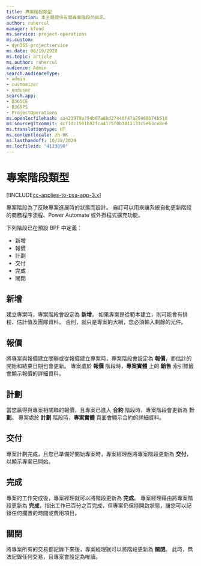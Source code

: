 ```yaml
---
title: 專案階段類型
description: 本主題提供有關專案階段的資訊。
author: ruhercul
manager: kfend
ms.service: project-operations
ms.custom:
- dyn365-projectservice
ms.date: 06/19/2020
ms.topic: article
ms.author: ruhercul
audience: Admin
search.audienceType:
- admin
- customizer
- enduser
search.app:
- D365CE
- D365PS
- ProjectOperations
ms.openlocfilehash: aa423979a794b07a8bd27440f47a29480b74b518
ms.sourcegitcommit: 4cf1dc1561b92fca4175f0b3813133c5e63ce8e6
ms.translationtype: HT
ms.contentlocale: zh-HK
ms.lasthandoff: 10/28/2020
ms.locfileid: "4123090"
---
```

# <a name="project-stage-types"></a>專案階段類型 

[!INCLUDE[cc-applies-to-psa-app-3.x](../includes/cc-applies-to-psa-app-3x.md)]

專案階段為了反映專案進展時的狀態而設計。 自訂可以用來讓系統自動更新階段的商務程序流程、Power Automate 或外掛程式擴充功能。

下列階段已在預設 BPF 中定義：

- 新增​​
- 報價
- 計劃
- 交付
- 完成
- 關閉 

## <a name="new"></a>新增

建立專案時，專案階段會設定為 **新增**。 如果專案是從範本建立，則可能會有排程、估計值及團隊資料。 否則，就只是專案的大綱，您必須輸入剩餘的元件。

## <a name="quote"></a>報價

將專案與報價建立關聯或從報價建立專案時，專案階段會設定為 **報價**，而估計的開始和結束日期也會更新。 專案處於 **報價** 階段時，**專案實體** 上的 **銷售** 索引標籤會顯示報價的詳細資料。

## <a name="plan"></a>計劃

當您贏得與專案相關聯的報價，且專案已進入 **合約** 階段時，專案階段會更新為 **計劃**。 專案處於 **計劃** 階段時，**專案實體** 頁面會顯示合約的詳細資料。

## <a name="deliver"></a>交付

專案計劃完成，且您已準備好開始專案時，專案經理應將專案階段更新為 **交付**，以顯示專案已開始。

## <a name="complete"></a>完成 

專案的工作完成後，專案經理就可以將階段更新為 **完成**。 專案經理藉由將專案階段更新為 **完成**，指出工作已百分之百完成，但專案仍保持開啟狀態，讓您可以記錄任何擱置的時間或費用項目。

## <a name="close"></a>關閉

將專案所有的交易都記錄下來後，專案經理就可以將階段更新為 **關閉**。 此時，無法記錄任何交易，且專案會設定為唯讀。
